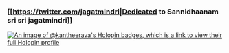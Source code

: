 ### [[https://twitter.com/jagatmindri|Dedicated to Sannidhaanam sri sri jagatmindri]]
[![An image of @kantheerava's Holopin badges, which is a link to view their full Holopin profile](https://holopin.me/kantheerava)](https://holopin.io/@kantheerava)
<!--
**kantheerava/kantheerava** is a ✨ _special_ ✨ repository because its `README.md` (this file) appears on your GitHub profile.

Here are some ideas to get you started:

- 🔭 I’m currently working on ...
- 🌱 I’m currently learning ...
- 👯 I’m looking to collaborate on ...
- 🤔 I’m looking for help with ...
- 💬 Ask me about ...
- 📫 How to reach me: ...
- 😄 Pronouns: ...
- ⚡ Fun fact: ...
-->
